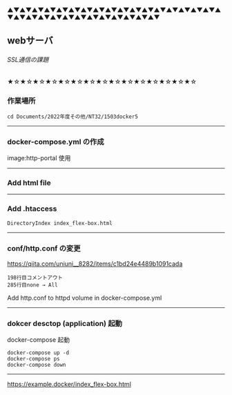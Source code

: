 ▲▼▲▼▲▼▲▼▲▼▲▼▲▼▲▼▲▼▲▼▲▼▲▼▲▼▲▼▲▼▲▼▲▼▲▼▲▼▲▼▲▼▲▼▲▼▲▼▲▼▲▼▲▼▲▼▲▼▲▼

## webサーバ
###### SSL通信の課題

★☆★☆★☆★☆★☆★☆★☆★☆★☆★☆★☆★☆★☆★☆★☆

### 作業場所

```
cd Documents/2022年度その他/NT32/1503docker5
```

***

### docker-compose.yml の作成
image:http-portal 使用

***

### Add html file

***

### Add .htaccess
```
DirectoryIndex index_flex-box.html
```

***

### conf/http.conf の変更

https://qiita.com/uniuni__8282/items/c1bd24e4489b1091cada

```
198行目コメントアウト
285行目none → All
```

Add http.conf to httpd volume in docker-compose.yml

***

###  dokcer desctop (application) 起動

docker-compose 起動

```
docker-compose up -d
docker-compose ps
docker-compose down
```

***

https://example.docker/index_flex-box.html
